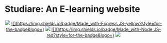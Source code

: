 # Studiare: An E-learning website
<div align="center">



[![](https://img.shields.io/badge/Database-MongoDB-orange?style=for-the-badge&logo=mongodb)](mongodb.com "MongoDB")
[![](https://img.shields.io/badge/Made_with-Express JS-yellow?style=for-the-badge&logo=)](https://flutter.dev/docs)
[![](https://img.shields.io/badge/Made_with-React-red?style=for-the-badge&logo=react)](https://flutter.dev/docs)
[![](https://img.shields.io/badge/Made_with-Node JS-red?style=for-the-badge&logo=)](https://flutter.dev/docs)
[![](https://img.shields.io/badge/IDE-Visual_Studio_Code-purple?style=for-the-badge&logo=visual-studio-code)](https://code.visualstudio.com/  "Visual Studio Code")

</div>
